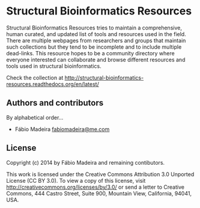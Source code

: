 Structural Bioinformatics Resources
===================================

Structural Bioinformatics Resources tries to maintain a comprehensive, human curated, and updated list of tools and resources used in the field.
There are multiple webpages from researchers and groups that maintain such collections but they tend to be incomplete and to include multiple dead-links.
This resource hopes to be a community directory where everyone interested can collaborate and browse different resources and tools used in structural bioinformatics. 

Check the collection at http://structural-bioinformatics-resources.readthedocs.org/en/latest/


Authors and contributors
------------------------

By alphabetical order...

* Fábio Madeira <fabiomadeira@me.com>


License
-------

Copyright (c) 2014 by Fábio Madeira and remaining contibutors.

This work is licensed under the Creative Commons Attribution 3.0 Unported
License (CC BY 3.0). To view a copy of this license, visit
http://creativecommons.org/licenses/by/3.0/ or send a letter to Creative
Commons, 444 Castro Street, Suite 900, Mountain View, California, 94041, USA.
